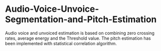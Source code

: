 # Audio-Voice-Unvoice-Segmentation-and-Pitch-Estimation
Audio voice and unvoiced estimation is based on combining zero crossing rates, average energy and the Threshold value. The pitch estimation has been implemented with statistical correlation algorithm.
